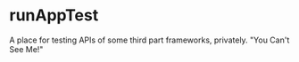 # runAppTest
A place for testing APIs of some third part frameworks, privately. "You Can't See Me!"
